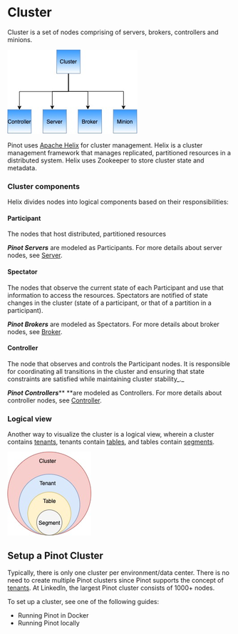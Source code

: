 # Cluster

Cluster is a set of nodes comprising of servers, brokers, controllers and minions.

![Pinot cluster components](../../.gitbook/assets/components.jpg)

Pinot uses [Apache Helix](http://helix.apache.org) for cluster management. Helix is a cluster management framework that manages replicated, partitioned resources in a distributed system. Helix uses Zookeeper to store cluster state and metadata.

### Cluster components

Helix divides nodes into logical components based on their responsibilities:

#### Participant

The nodes that host distributed, partitioned resources

_**Pinot Servers**_ are modeled as Participants. For more details about server nodes, see [Server](server.md).

#### Spectator

The nodes that observe the current state of each Participant and use that information to access the resources. Spectators are notified of state changes in the cluster (state of a participant, or that of a partition in a participant).

_**Pinot Brokers**_ are modeled as Spectators. For more details about broker nodes, see [Broker](broker.md).

#### Controller

The node that observes and controls the Participant nodes. It is responsible for coordinating all transitions in the cluster and ensuring that state constraints are satisfied while maintaining cluster stability_._

_**Pinot Controllers**_** **are modeled as Controllers. For more details about controller nodes, see [Controller](controller.md).

### Logical view

Another way to visualize the cluster is a logical view, wherein a cluster contains [tenants](tenant.md), tenants contain [tables](table.md), and tables contain [segments](segment.md).

![](../../.gitbook/assets/clusterlogical.jpg)

## Setup a Pinot Cluster

Typically, there is only one cluster per environment/data center. There is no need to create multiple Pinot clusters since Pinot supports the concept of [tenants](tenant.md). At LinkedIn, the largest Pinot cluster consists of 1000+ nodes.

To set up a cluster, see one of the following guides:

* Running Pinot in Docker
* Running Pinot locally
